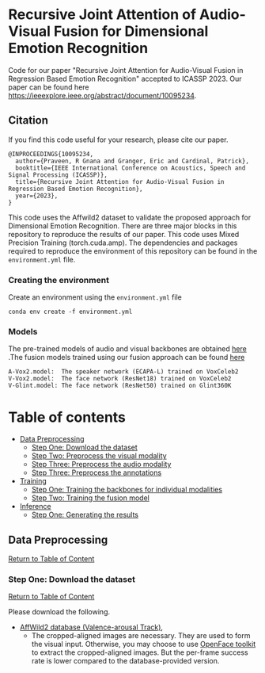 # Recursive Joint Attention of Audio-Visual Fusion for Dimensional Emotion Recognition
Code for our paper "Recursive Joint Attention for Audio-Visual Fusion in Regression Based Emotion Recognition" accepted to ICASSP 2023. Our paper can be found here https://ieeexplore.ieee.org/abstract/document/10095234.

## Citation

If you find this code useful for your research, please cite our paper.

```
@INPROCEEDINGS{10095234,
  author={Praveen, R Gnana and Granger, Eric and Cardinal, Patrick},
  booktitle={IEEE International Conference on Acoustics, Speech and Signal Processing (ICASSP)}, 
  title={Recursive Joint Attention for Audio-Visual Fusion in Regression Based Emotion Recognition}, 
  year={2023},
}
```

This code uses the Affwild2 dataset to validate the proposed approach for Dimensional Emotion Recognition. There are three major blocks in this repository to reproduce the results of our paper. This code uses Mixed Precision Training (torch.cuda.amp). The dependencies and packages required to reproduce the environment of this repository can be found in the `environment.yml` file. 

### Creating the environment
Create an environment using the `environment.yml` file

`conda env create -f environment.yml`

### Models
The pre-trained models of audio and visual backbones are obtained [here](https://github.com/kuhnkeF/ABAW2020TNT)
.The fusion models trained using our fusion approach can be found [here](https://drive.google.com/drive/folders/1W3c6V5bfGZTfwJLJq6ORSXXCLAsG7l2U?usp=share_link)

```
A-Vox2.model:  The speaker network (ECAPA-L) trained on VoxCeleb2
V-Vox2.model:  The face network (ResNet18) trained on VoxCeleb2
V-Glint.model: The face network (ResNet50) trained on Glint360K
```

# Table of contents <a name="Table_of_Content"></a>

+ [Data Preprocessing](#DP) 
    + [Step One: Download the dataset](#PD)
    + [Step Two: Preprocess the visual modality](#PV) 
    + [Step Three: Preprocess the audio modality](#PA)
    + [Step Three: Preprocess the annotations](#PL)
+ [Training](#Training) 
    + [Step One: Training the backbones for individual modalities](#TD) 
    + [Step Two: Training the fusion model](#TE) 
+ [Inference](#R)
    + [Step One: Generating the results](#GR)
 
## Data Preprocessing <a name="DP"></a>
[Return to Table of Content](#Table_of_Content)

### Step One: Download the dataset <a name="PD"></a>
[Return to Table of Content](#Table_of_Content)

Please download the following.
+ [AffWild2 database (Valence-arousal Track)](https://ibug.doc.ic.ac.uk/resources/aff-wild2/), 
    + The cropped-aligned images are necessary. They are used to form the visual input. Otherwise, you may
    choose to use [OpenFace toolkit](https://github.com/TadasBaltrusaitis/OpenFace/releases) to extract the cropped-aligned images. But the per-frame success rate
    is lower compared to the database-provided version.

